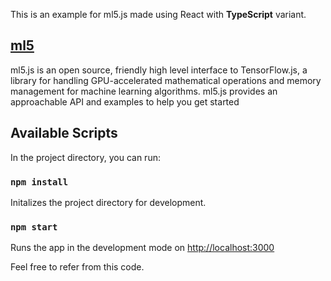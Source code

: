 
This is an example for ml5.js made using React with <strong>TypeScript</strong> variant.

## [ml5](https://ml5js.org/)

ml5.js is an open source, friendly high level interface to TensorFlow.js, a library for handling GPU-accelerated mathematical operations and memory management for machine learning algorithms. ml5.js provides an approachable API and examples to help you get started

## Available Scripts

In the project directory, you can run:

### `npm install`

Initalizes the project directory for development.

### `npm start`

Runs the app in the development mode on [http://localhost:3000](http://localhost:3000)<br />

Feel free to refer from this code.
